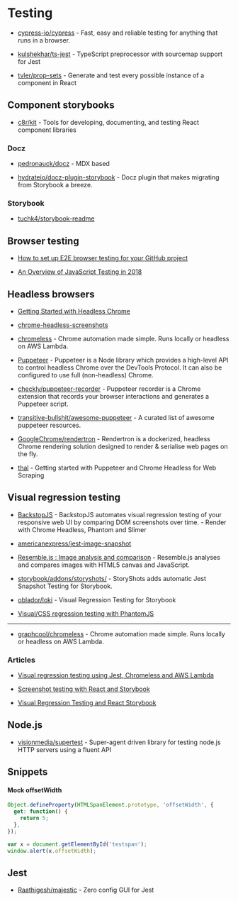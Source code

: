 # Testing

- [cypress-io/cypress](https://github.com/cypress-io/cypress) - Fast, easy and reliable testing for anything that runs in a browser.

- [kulshekhar/ts-jest](https://github.com/kulshekhar/ts-jest) - TypeScript preprocessor with sourcemap support for Jest

- [tvler/prop-sets](https://github.com/tvler/prop-sets) - Generate and test every possible instance of a component in React

## Component storybooks

- [c8r/kit](https://github.com/c8r/kit) - Tools for developing, documenting, and testing React component libraries

### Docz

- [pedronauck/docz](https://github.com/pedronauck/docz) - MDX based

- [hydrateio/docz-plugin-storybook](https://github.com/hydrateio/docz-plugin-storybook) - Docz plugin that makes migrating from Storybook a breeze.

### Storybook

- [tuchk4/storybook-readme](https://github.com/tuchk4/storybook-readme)

## Browser testing

- [How to set up E2E browser testing for your GitHub project](https://hackernoon.com/how-to-set-up-e2e-browser-testing-for-your-github-project-89c24e15a84#.k0ww3req1)

- [An Overview of JavaScript Testing in 2018](https://medium.com/welldone-software/an-overview-of-javascript-testing-in-2018-f68950900bc3)

## Headless browsers

- [Getting Started with Headless Chrome](https://developers.google.com/web/updates/2017/04/headless-chrome)

- [chrome-headless-screenshots](https://github.com/schnerd/chrome-headless-screenshots)

- [chromeless](https://github.com/graphcool/chromeless) - Chrome automation made simple. Runs locally or headless on AWS Lambda.

- [Puppeteer](https://github.com/GoogleChrome/puppeteer) - Puppeteer is a Node library which provides a high-level API to control headless Chrome over the DevTools Protocol. It can also be configured to use full (non-headless) Chrome.

- [checkly/puppeteer-recorder](https://github.com/checkly/puppeteer-recorder) - Puppeteer recorder is a Chrome extension that records your browser interactions and generates a Puppeteer script.

- [transitive-bullshit/awesome-puppeteer](https://github.com/transitive-bullshit/awesome-puppeteer) - A curated list of awesome puppeteer resources.

- [GoogleChrome/rendertron](https://github.com/GoogleChrome/rendertron) - Rendertron is a dockerized, headless Chrome rendering solution designed to render & serialise web pages on the fly.

- [thal](https://github.com/emadehsan/thal) - Getting started with Puppeteer and Chrome Headless for Web Scraping

## Visual regression testing

- [BackstopJS](https://github.com/garris/BackstopJS) - BackstopJS automates visual regression testing of your responsive web UI by comparing DOM screenshots over time. - Render with Chrome Headless, Phantom and Slimer

- [americanexpress/jest-image-snapshot](https://github.com/americanexpress/jest-image-snapshot)

- [Resemble.js : Image analysis and comparison](https://huddle.github.io/Resemble.js/) - Resemble.js analyses and compares images with HTML5 canvas and JavaScript.

- [storybook/addons/storyshots/](https://github.com/storybooks/storybook/tree/master/addons/storyshots) - StoryShots adds automatic Jest Snapshot Testing for Storybook.

- [oblador/loki](https://github.com/oblador/loki) - Visual Regression Testing for Storybook

- [Visual/CSS regression testing with PhantomJS](https://github.com/Huddle/PhantomCSS)

---

- [graphcool/chromeless](https://github.com/graphcool/chromeless) - Chrome automation made simple. Runs locally or headless on AWS Lambda.

### Articles

- [Visual regression testing using Jest, Chromeless and AWS Lambda](https://novemberfive.co/blog/visual-regression-testing-jest-chromeless-lambda/)

- [Screenshot testing with React and Storybook](https://medium.com/bleeding-edge/screenshot-testing-with-react-and-storybook-19ab7e49ec92)

- [Visual Regression Testing and React Storybook](https://www.robinwieruch.de/visual-regression-testing-react-storybook/)

## Node.js

- [visionmedia/supertest](https://github.com/visionmedia/supertest) - Super-agent driven library for testing node.js HTTP servers using a fluent API

## Snippets

#### Mock offsetWidth

```js
Object.defineProperty(HTMLSpanElement.prototype, 'offsetWidth', {
  get: function() {
    return 5;
  },
});

var x = document.getElementById('testspan');
window.alert(x.offsetWidth);
```

## Jest

- [Raathigesh/majestic](https://github.com/Raathigesh/majestic) - Zero config GUI for Jest
